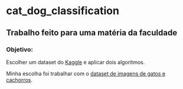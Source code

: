 # cat_dog_classification

## Trabalho feito para uma matéria da faculdade

### Objetivo:
Escolher um dataset do [Kaggle](https://www.kaggle.com) e aplicar dois algoritmos.

Minha escolha foi trabalhar com o [dataset de imagens de gatos e cachorros](https://www.kaggle.com/datasets/tongpython/cat-and-dog).
